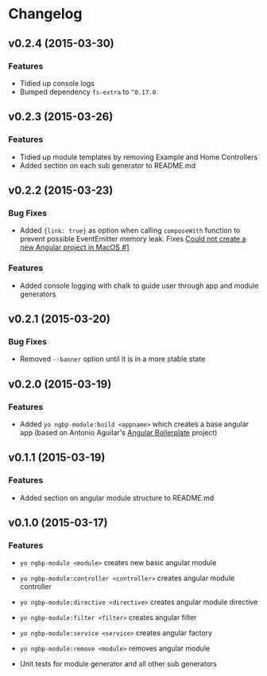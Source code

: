 # Changelog

## v0.2.4 (2015-03-30)

### Features

- Tidied up console logs
- Bumped dependency `fs-extra` to `^0.17.0`

## v0.2.3 (2015-03-26)

### Features

- Tidied up module templates by removing Example and Home Controllers
- Added section on each sub generator to README.md


## v0.2.2 (2015-03-23)

### Bug Fixes

- Added `{link: true}` as option when calling `composeWith` function to prevent possible EventEmitter memory leak. Fixes [Could not create a new Angular project in MacOS #1](https://github.com/jfmbrennan/generator-ngbp-module/issues/1) 

### Features

- Added console logging with chalk to guide user through app and module generators


## v0.2.1 (2015-03-20)

### Bug Fixes

- Removed `--banner` option until it is in a more stable state


## v0.2.0 (2015-03-19)

### Features

- Added `yo ngbp-module:build <appname>` which creates a base angular app (based on Antonio Aguilar's [Angular Boilerplate](https://github.com/antonioaguilar/ngbp) project)

## v0.1.1 (2015-03-19)

### Features

- Added section on angular module structure to README.md

## v0.1.0 (2015-03-17)

### Features

- `yo ngbp-module <module>` creates new basic angular module
- `yo ngbp-module:controller <controller>` creates angular module controller
- `yo ngbp-module:directive <directive>` creates angular module directive
- `yo ngbp-module:filter <filter>` creates angular filter
- `yo ngbp-module:service <service>` creates angular factory
- `yo ngbp-module:remove <module>` removes angular module

- Unit tests for module generator and all other sub generators
